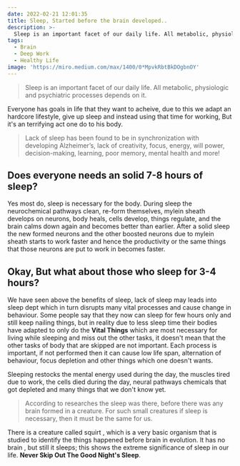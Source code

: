 ```yaml
---
date: 2022-02-21 12:01:35
title: Sleep, Started before the brain developed..
description: >-
  Sleep is an important facet of our daily life. All metabolic, physiologic and psychiatric processes depends on it.
tags:
  - Brain
  - Deep Work
  - Healthy Life
image: 'https://miro.medium.com/max/1400/0*MpvkRbtBkDOgbnOY'
---
```


> Sleep is an important facet of our daily life. All metabolic, physiologic and psychiatric  processes depends on it.

Everyone has goals in life that they want to acheive, due to this we adapt an hardcore lifestyle, give up sleep and instead using that time for working, But it's an terrifying act one do to his body.
> Lack of sleep has been found to be in synchronization with developing Alzheimer’s, lack of creativity, focus, energy, will power, decision-making, learning, poor memory, mental health and more!

## Does everyone needs an solid 7-8 hours of sleep?
Yes most do, sleep is necessary for the body. During sleep the neurochemical pathways clean, re-form themselves, mylein sheath develops on neurons, body heals, cells develop, things regulate, and the brain calms down again and becomes better than earlier. After a solid sleep the new formed neurons and the other boosted neurons due to mylein sheath starts to work faster and hence the productivity or the same things that those neurons are put to work in becomes faster.

## Okay, But what about those who sleep for 3-4 hours?

We have seen above the benefits of sleep, lack of sleep may leads into sleep dept which in turn disrupts many vital processes and cause change in behaviour. Some people say that they now can sleep for few hours only and still keep nailing things, but in reality due to less sleep time their bodies have adapted to only do the **Vital Things** which are most necessary for living while sleeping and miss out the other tasks, it doesn't mean that the other tasks of body that are skipped are not important. Each process is important, if not performed then it can cause low life span, alternation of behaviour, focus depletion and other things which one doesn't wants.

Sleeping restocks the mental energy used during the day, the muscles tired due to work, the cells died during the day, neural pathways chemicals that got depleted and many things that we don't know yet.
> According to researches the sleep was there, before there was any brain formed in a creature. For such small creatures if sleep is necessary, then it must be the same for us. 


There is a creature called squirt , which is a very basic organism that is studied to identify the things happened before brain in evolution. It has no brain , but still it sleeps; this shows the extreme significance of sleep in our life.
__Never Skip Out The Good Night's Sleep__.
